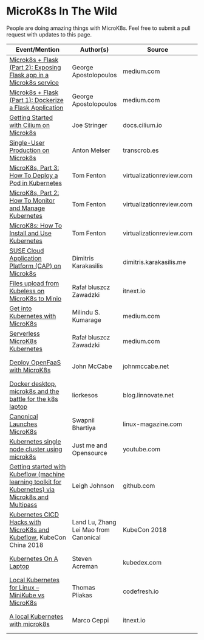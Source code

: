 # MicroK8s In The Wild

People are doing amazing things with MicroK8s. Feel free to submit a pull
request with updates to this page.

| Event/Mention                                          | Author(s)       | Source     | Date          |
|---------------------------------------------------------------------|--------------|----------|---------------|
| [Microk8s + Flask (Part 2): Exposing Flask app in a Microk8s service](https://medium.com/@giorgos.apost.1994/microk8s-flask-part-2-280ac2d9eff) | George Apostolopoulos | medium.com | 19-Aug-2019 |
| [Microk8s + Flask (Part 1): Dockerize a Flask Application](https://medium.com/@giorgos.apost.1994/microk8s-flask-part-1-efa3cc4e0e00) | George Apostolopoulos | medium.com | 19-Jul-2019 |
| [Getting Started with Cilium on Microk8s](https://docs.cilium.io/en/stable/gettingstarted/microk8s/)| Joe Stringer | docs.cilium.io | 23-Apr-2019 |
| [Single-User Production on Microk8s](https://transcrob.es/post/single-user-prod-microk8s/)| Anton Melser | transcrob.es | 05-Feb-2019 |
| [MicroK8s, Part 3: How To Deploy a Pod in Kubernetes](https://virtualizationreview.com/articles/2019/02/01/microk8s-part-3-how-to-deploy-a-pod-in-kubernetes.aspx)| Tom Fenton | virtualizationreview.com | 02-Feb-2019 |
| [MicroK8s, Part 2: How To Monitor and Manage Kubernetes](https://virtualizationreview.com/articles/2019/01/30/microk8s-part-2-how-to-monitor-and-manage-kubernetes.aspx)| Tom Fenton | virtualizationreview.com | 30-Jan-2019 |
| [MicroK8s: How To Install and Use Kubernetes](https://virtualizationreview.com/articles/2019/01/28/microk8s-how-to-install-and-use-kubernetes.aspx)| Tom Fenton | virtualizationreview.com | 28-Jan-2019 |
| [SUSE Cloud Application Platform (CAP) on Microk8s](https://dimitris.karakasilis.me/2019/01/27/scf-on-microk8s.html)| Dimitris Karakasilis | dimitris.karakasilis.me | 27-Jan-2019 |
| [Files upload from Kubeless on MicroK8s to Minio](https://itnext.io/files-upload-from-kubeless-on-microk8s-to-minio-607e06598a4b) | Rafał bluszcz Zawadzki | itnext.io | 07-Jan-2019 |
| [Get into Kubernetes with MicroK8s](https://medium.com/devopslinks/get-into-kubernetes-with-microk8s-85f0e0231c4a) | Milindu S. Kumarage | medium.com | 06-Jan-2019 |
| [Serverless MicroK8s Kubernetes](https://medium.com/@bluszcz/serverless-microk8s-kubernetes-fcd6b875cd33) | Rafał bluszcz Zawadzki | medium.com | 06-Jan-2019 |
| [Deploy OpenFaaS with MicroK8s](https://johnmccabe.net/technology/projects/openfaas-on-microk8s/) | John McCabe | johnmccabe.net | 01-Jan-2019 |
| [Docker desktop, microk8s and the battle for the k8s laptop](https://blog.linnovate.net/docker-desktop-microk8s-and-the-battle-for-the-k8s-laptop-8d3fb50dd543) | liorkesos | blog.linnovate.net | 18-Dec-2018 |
| [Canonical Launches MicroK8s](http://www.linux-magazine.com/Online/News/Canonical-Launches-MicroK8s) | Swapnil Bhartiya | linux-magazine.com | 12-Dec-2018 |
| [Kubernetes single node cluster using microk8s](https://www.youtube.com/watch?v=FEELm-o__gU) | Just me and Opensource | youtube.com | 02-Dec-2018 |
| [Getting started with Kubeflow (machine learning toolkit for Kubernetes) via Microk8s and Multipass](https://github.com/leigh-johnson/kubeflow-microk8s-demo) | Leigh Johnson | github.com | 20-Nov-2018 |
| [Kubernetes CICD Hacks with MicroK8s and Kubeflow](https://www.youtube.com/watch?v=1SSvS2w5OMQ), KubeCon China 2018 | Land Lu, Zhang Lei Mao from Canonical | KubeCon 2018 | 14-Nov-2018 |
| [Kubernetes On A Laptop](https://kubedex.com/local-kubernetes/) | Steven Acreman | kubedex.com | 03-Nov-2018 |
| [Local Kubernetes for Linux – MiniKube vs MicroK8s](https://codefresh.io/kubernetes-tutorial/local-kubernetes-linux-minikube-vs-microk8s/) | Thomas Pliakas | codefresh.io | 01-Nov-2018 |
| [A local Kubernetes with microk8s](https://itnext.io/a-local-kubernetes-with-microk8s-33ee31d1eed9) | Marco Ceppi | itnext.io | 22-May-2018 |
